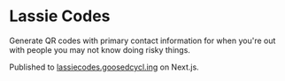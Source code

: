 # Lassie Codes

Generate QR codes with primary contact information for when you're 
out with people you may not know doing risky things.

Published to [lassiecodes.goosedcycl.ing](https://lassiecodes.goosedcycl.ing) on Next.js.
